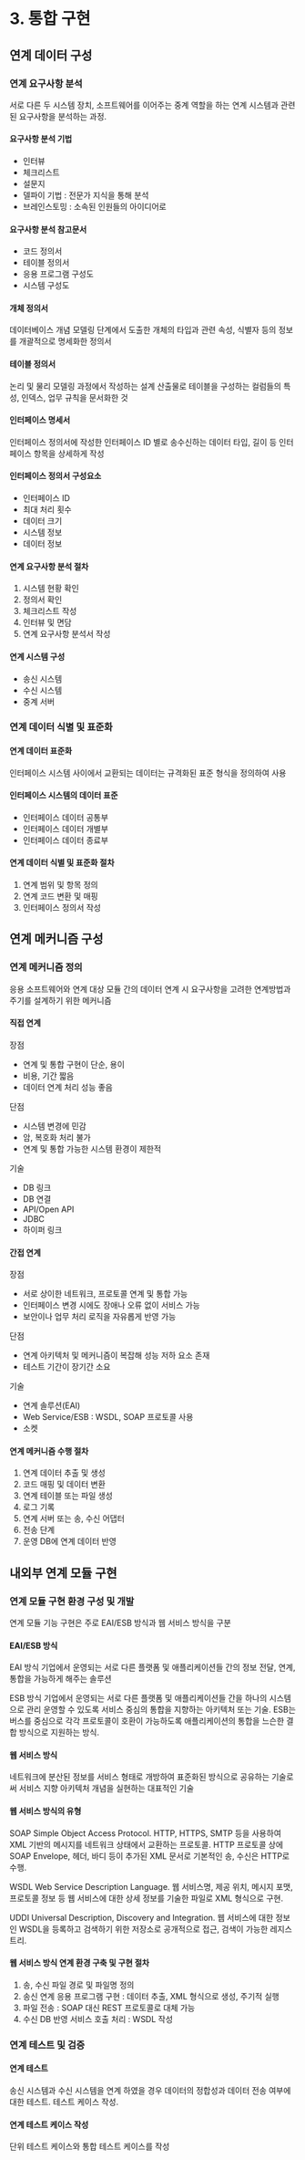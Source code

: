 # 3. 통합 구현 
## 연계 데이터 구성
### 연계 요구사항 분석 
서로 다른 두 시스템 장치, 소프트웨어를 이어주는 중계 역할을 하는 연계 시스템과 관련된 요구사항을 분석하는 과정. 

#### 요구사항 분석 기법 
* 인터뷰 
* 체크리스트
* 설문지
* 델파이 기법 : 전문가 지식을 통해 분석
* 브레인스토밍 : 소속된 인원들의 아이디어로

#### 요구사항 분석 참고문서 
* 코드 정의서
* 테이블 정의서
* 응용 프로그램 구성도 
* 시스템 구성도

#### 개체 정의서
데이터베이스 개념 모델링 단계에서 도출한 개체의 타입과 관련 속성, 식별자 등의 정보를 개괄적으로 명세화한 정의서 

#### 테이블 정의서 
논리 및 물리 모델링 과정에서 작성하는 설계 산출물로 테이블을 구성하는 컬럼들의 특성, 인덱스, 업무 규칙을 문서화한 것

#### 인터페이스 명세서
인터페이스 정의서에 작성한 인터페이스 ID 별로 송수신하는 데이터 타입, 길이 등 인터페이스 항목을 상세하게 작성 

#### 인터페이스 정의서 구성요소
* 인터페이스 ID
* 최대 처리 횟수 
* 데이터 크기 
* 시스템 정보
* 데이터 정보 

#### 연계 요구사항 분석 절차 
1. 시스템 현황 확인 
2. 정의서 확인 
3. 체크리스트 작성 
4. 인터뷰 및 면담
5. 연계 요구사항 분석서 작성 

#### 연계 시스템 구성
* 송신 시스템
* 수신 시스템
* 중계 서버

### 연계 데이터 식별 및 표준화

#### 연계 데이터 표준화
인터페이스 시스템 사이에서 교환되는 데이터는 규격화된 표준 형식을 정의하여 사용

#### 인터페이스 시스템의 데이터 표준 
* 인터페이스 데이터 공통부
* 인터페이스 데이터 개별부
* 인터페이스 데이터 종료부 

#### 연계 데이터 식별 및 표준화 절차 
1. 연계 범위 및 항목 정의
2. 연계 코드 변환 및 매핑 
3. 인터페이스 정의서 작성

## 연계 메커니즘 구성
### 연계 메커니즘 정의
응용 소프트웨어와 연계 대상 모듈 간의 데이터 연계 시 요구사항을 고려한 연계방법과 주기를 설계하기 위한 메커니즘 

#### 직접 연계
장점 
* 연계 및 통합 구현이 단순, 용이 
* 비용, 기간 짧음
* 데이터 연계 처리 성능 좋음

단점
* 시스템 변경에 민감
* 암, 복호화 처리 불가
* 연계 및 통합 가능한 시스템 환경이 제한적

기술 
* DB 링크
* DB 연결
* API/Open API 
* JDBC 
* 하이퍼 링크

#### 간접 연계
장점
* 서로 상이한 네트워크, 프로토콜 연계 및 통합 가능
* 인터페이스 변경 시에도 장애나 오류 없이 서비스 가능 
* 보안이나 업무 처리 로직을 자유롭게 반영 가능 

단점
* 연계 아키텍처 및 메커니즘이 복잡해 성능 저하 요소 존재
* 테스트 기간이 장기간 소요

기술
* 연계 솔루션(EAI)
* Web Service/ESB : WSDL, SOAP 프로토콜 사용
* 소켓 

#### 연계 메커니즘 수행 절차
1. 연계 데이터 추출 및 생성
2. 코드 매핑 및 데이터 변환
3. 연계 테이블 또는 파일 생성
4. 로그 기록 
5. 연계 서버 또는 송, 수신 어댑터 
6. 전송 단계
7. 운영 DB에 연계 데이터 반영 

## 내외부 연계 모듈 구현 
### 연계 모듈 구현 환경 구성 및 개발 
연계 모듈 기능 구현은 주로 EAI/ESB 방식과 웹 서비스 방식을 구분

#### EAI/ESB 방식 

EAI 방식
기업에서 운영되는 서로 다른 플랫폼 및 애플리케이션들 간의 정보 전달, 연계, 통합을 가능하게 해주는 솔루션 

ESB 방식
기업에서 운영되는 서로 다른 플랫폼 및 애플리케이션들 간을 하나의 시스템으로 관리 운영할 수 있도록 서비스 중심의 통합을 지향하는 아키텍처 또는 기술. ESB는 버스를 중심으로 각각 프로토콜이 호환이 가능하도록 애플리케이션의 통합을 느슨한 결합 방식으로 지원하는 방식. 

#### 웹 서비스 방식 
네트워크에 분산된 정보를 서비스 형태로 개방하여 표준화된 방식으로 공유하는 기술로써 서비스 지향 아키텍처 개념을 실현하는 대표적인 기술 

#### 웹 서비스 방식의 유형 

SOAP
Simple Object Access Protocol. HTTP, HTTPS, SMTP 등을 사용하여 XML 기반의 메시지를 네트워크 상태에서 교환하는 프로토콜. HTTP 프로토콜 상에 SOAP Envelope, 헤더, 바디 등이 추가된 XML 문서로 기본적인 송, 수신은 HTTP로 수행. 

WSDL
Web Service Description Language. 웹 서비스명, 제공 위치, 메시지 포맷, 프로토콜 정보 등 웹 서비스에 대한 상세 정보를 기술한 파일로 XML 형식으로 구현. 

UDDI
Universal Description, Discovery and Integration. 웹 서비스에 대한 정보인 WSDL을 등록하고 검색하기 위한 저장소로 공개적으로 접근, 검색이 가능한 레지스트리.

#### 웹 서비스 방식 연계 환경 구축 및 구현 절차 
1. 송, 수신 파일 경로 및 파일명 정의
2. 송신 연계 응용 프로그램 구현 : 데이터 추출, XML 형식으로 생성, 주기적 실행
3. 파일 전송 : SOAP 대신 REST 프로토콜로 대체 가능
4. 수신 DB 반영 서비스 호출 처리 : WSDL 작성

### 연계 테스트 및 검증

#### 연계 테스트 
송신 시스템과 수신 시스템을 연계 하였을 경우 데이터의 정합성과 데이터 전송 여부에 대한 테스트. 테스트 케이스 작성. 

#### 연계 테스트 케이스 작성 
단위 테스트 케이스와 통합 테스트 케이스를 작성